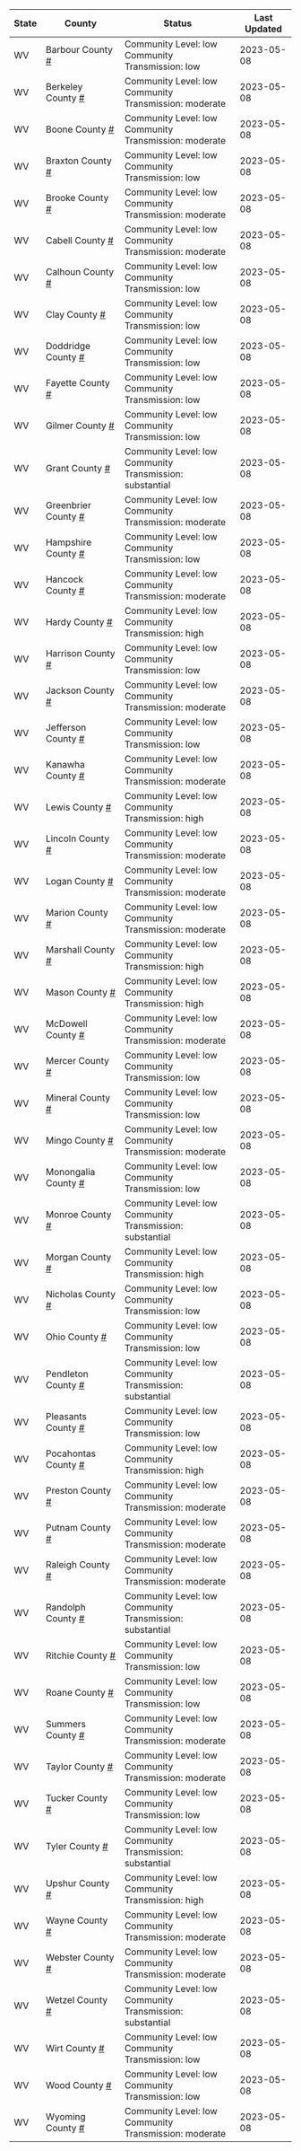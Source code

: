 State | County | Status | Last Updated
--- | --- | --- | --- 
WV | Barbour County <a href="#barbour_county">#</a> | <a name="barbour_county"></a>Community Level: low<br/>Community Transmission: low | 2023-05-08
WV | Berkeley County <a href="#berkeley_county">#</a> | <a name="berkeley_county"></a>Community Level: low<br/>Community Transmission: moderate | 2023-05-08
WV | Boone County <a href="#boone_county">#</a> | <a name="boone_county"></a>Community Level: low<br/>Community Transmission: moderate | 2023-05-08
WV | Braxton County <a href="#braxton_county">#</a> | <a name="braxton_county"></a>Community Level: low<br/>Community Transmission: low | 2023-05-08
WV | Brooke County <a href="#brooke_county">#</a> | <a name="brooke_county"></a>Community Level: low<br/>Community Transmission: moderate | 2023-05-08
WV | Cabell County <a href="#cabell_county">#</a> | <a name="cabell_county"></a>Community Level: low<br/>Community Transmission: moderate | 2023-05-08
WV | Calhoun County <a href="#calhoun_county">#</a> | <a name="calhoun_county"></a>Community Level: low<br/>Community Transmission: low | 2023-05-08
WV | Clay County <a href="#clay_county">#</a> | <a name="clay_county"></a>Community Level: low<br/>Community Transmission: low | 2023-05-08
WV | Doddridge County <a href="#doddridge_county">#</a> | <a name="doddridge_county"></a>Community Level: low<br/>Community Transmission: low | 2023-05-08
WV | Fayette County <a href="#fayette_county">#</a> | <a name="fayette_county"></a>Community Level: low<br/>Community Transmission: low | 2023-05-08
WV | Gilmer County <a href="#gilmer_county">#</a> | <a name="gilmer_county"></a>Community Level: low<br/>Community Transmission: low | 2023-05-08
WV | Grant County <a href="#grant_county">#</a> | <a name="grant_county"></a>Community Level: low<br/>Community Transmission: substantial | 2023-05-08
WV | Greenbrier County <a href="#greenbrier_county">#</a> | <a name="greenbrier_county"></a>Community Level: low<br/>Community Transmission: moderate | 2023-05-08
WV | Hampshire County <a href="#hampshire_county">#</a> | <a name="hampshire_county"></a>Community Level: low<br/>Community Transmission: low | 2023-05-08
WV | Hancock County <a href="#hancock_county">#</a> | <a name="hancock_county"></a>Community Level: low<br/>Community Transmission: moderate | 2023-05-08
WV | Hardy County <a href="#hardy_county">#</a> | <a name="hardy_county"></a>Community Level: low<br/>Community Transmission: high | 2023-05-08
WV | Harrison County <a href="#harrison_county">#</a> | <a name="harrison_county"></a>Community Level: low<br/>Community Transmission: low | 2023-05-08
WV | Jackson County <a href="#jackson_county">#</a> | <a name="jackson_county"></a>Community Level: low<br/>Community Transmission: moderate | 2023-05-08
WV | Jefferson County <a href="#jefferson_county">#</a> | <a name="jefferson_county"></a>Community Level: low<br/>Community Transmission: low | 2023-05-08
WV | Kanawha County <a href="#kanawha_county">#</a> | <a name="kanawha_county"></a>Community Level: low<br/>Community Transmission: moderate | 2023-05-08
WV | Lewis County <a href="#lewis_county">#</a> | <a name="lewis_county"></a>Community Level: low<br/>Community Transmission: high | 2023-05-08
WV | Lincoln County <a href="#lincoln_county">#</a> | <a name="lincoln_county"></a>Community Level: low<br/>Community Transmission: moderate | 2023-05-08
WV | Logan County <a href="#logan_county">#</a> | <a name="logan_county"></a>Community Level: low<br/>Community Transmission: moderate | 2023-05-08
WV | Marion County <a href="#marion_county">#</a> | <a name="marion_county"></a>Community Level: low<br/>Community Transmission: moderate | 2023-05-08
WV | Marshall County <a href="#marshall_county">#</a> | <a name="marshall_county"></a>Community Level: low<br/>Community Transmission: high | 2023-05-08
WV | Mason County <a href="#mason_county">#</a> | <a name="mason_county"></a>Community Level: low<br/>Community Transmission: high | 2023-05-08
WV | McDowell County <a href="#mcdowell_county">#</a> | <a name="mcdowell_county"></a>Community Level: low<br/>Community Transmission: moderate | 2023-05-08
WV | Mercer County <a href="#mercer_county">#</a> | <a name="mercer_county"></a>Community Level: low<br/>Community Transmission: low | 2023-05-08
WV | Mineral County <a href="#mineral_county">#</a> | <a name="mineral_county"></a>Community Level: low<br/>Community Transmission: low | 2023-05-08
WV | Mingo County <a href="#mingo_county">#</a> | <a name="mingo_county"></a>Community Level: low<br/>Community Transmission: moderate | 2023-05-08
WV | Monongalia County <a href="#monongalia_county">#</a> | <a name="monongalia_county"></a>Community Level: low<br/>Community Transmission: low | 2023-05-08
WV | Monroe County <a href="#monroe_county">#</a> | <a name="monroe_county"></a>Community Level: low<br/>Community Transmission: substantial | 2023-05-08
WV | Morgan County <a href="#morgan_county">#</a> | <a name="morgan_county"></a>Community Level: low<br/>Community Transmission: high | 2023-05-08
WV | Nicholas County <a href="#nicholas_county">#</a> | <a name="nicholas_county"></a>Community Level: low<br/>Community Transmission: low | 2023-05-08
WV | Ohio County <a href="#ohio_county">#</a> | <a name="ohio_county"></a>Community Level: low<br/>Community Transmission: low | 2023-05-08
WV | Pendleton County <a href="#pendleton_county">#</a> | <a name="pendleton_county"></a>Community Level: low<br/>Community Transmission: substantial | 2023-05-08
WV | Pleasants County <a href="#pleasants_county">#</a> | <a name="pleasants_county"></a>Community Level: low<br/>Community Transmission: low | 2023-05-08
WV | Pocahontas County <a href="#pocahontas_county">#</a> | <a name="pocahontas_county"></a>Community Level: low<br/>Community Transmission: high | 2023-05-08
WV | Preston County <a href="#preston_county">#</a> | <a name="preston_county"></a>Community Level: low<br/>Community Transmission: moderate | 2023-05-08
WV | Putnam County <a href="#putnam_county">#</a> | <a name="putnam_county"></a>Community Level: low<br/>Community Transmission: moderate | 2023-05-08
WV | Raleigh County <a href="#raleigh_county">#</a> | <a name="raleigh_county"></a>Community Level: low<br/>Community Transmission: moderate | 2023-05-08
WV | Randolph County <a href="#randolph_county">#</a> | <a name="randolph_county"></a>Community Level: low<br/>Community Transmission: substantial | 2023-05-08
WV | Ritchie County <a href="#ritchie_county">#</a> | <a name="ritchie_county"></a>Community Level: low<br/>Community Transmission: low | 2023-05-08
WV | Roane County <a href="#roane_county">#</a> | <a name="roane_county"></a>Community Level: low<br/>Community Transmission: low | 2023-05-08
WV | Summers County <a href="#summers_county">#</a> | <a name="summers_county"></a>Community Level: low<br/>Community Transmission: moderate | 2023-05-08
WV | Taylor County <a href="#taylor_county">#</a> | <a name="taylor_county"></a>Community Level: low<br/>Community Transmission: moderate | 2023-05-08
WV | Tucker County <a href="#tucker_county">#</a> | <a name="tucker_county"></a>Community Level: low<br/>Community Transmission: low | 2023-05-08
WV | Tyler County <a href="#tyler_county">#</a> | <a name="tyler_county"></a>Community Level: low<br/>Community Transmission: substantial | 2023-05-08
WV | Upshur County <a href="#upshur_county">#</a> | <a name="upshur_county"></a>Community Level: low<br/>Community Transmission: high | 2023-05-08
WV | Wayne County <a href="#wayne_county">#</a> | <a name="wayne_county"></a>Community Level: low<br/>Community Transmission: moderate | 2023-05-08
WV | Webster County <a href="#webster_county">#</a> | <a name="webster_county"></a>Community Level: low<br/>Community Transmission: moderate | 2023-05-08
WV | Wetzel County <a href="#wetzel_county">#</a> | <a name="wetzel_county"></a>Community Level: low<br/>Community Transmission: substantial | 2023-05-08
WV | Wirt County <a href="#wirt_county">#</a> | <a name="wirt_county"></a>Community Level: low<br/>Community Transmission: low | 2023-05-08
WV | Wood County <a href="#wood_county">#</a> | <a name="wood_county"></a>Community Level: low<br/>Community Transmission: low | 2023-05-08
WV | Wyoming County <a href="#wyoming_county">#</a> | <a name="wyoming_county"></a>Community Level: low<br/>Community Transmission: moderate | 2023-05-08
